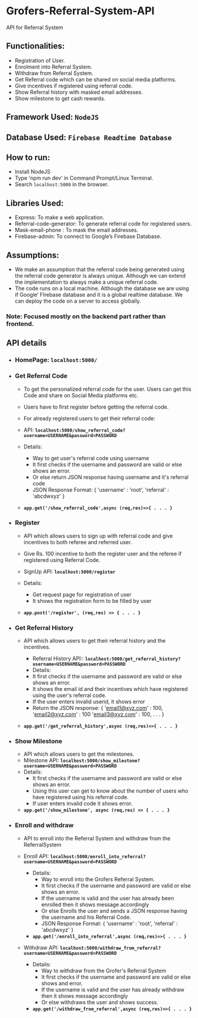 # Grofers-Referral-System-API
API for Referral System

## Functionalities:
  - Registration of User.
  - Enrolment into Referral System.
  - Withdraw from Referral System.
  - Get Referral code which can be shared on social media platforms.
  - Give incentives if registered using referral code.
  - Show Referral history with masked email addresses.
  - Show milestone to get cash rewards.

## Framework Used: `NodeJS`
## Database Used: `Firebase Readtime Database`

## How to run:
  - Install NodeJS
  - Type 'npm run dev' in Command Prompt/Linux Terminal.
  - Search `localhost:5000` in the browser.

## Libraries Used:
  - Express: To make a web application.
  - Referral-code-generator: To generate referral code for registered users.
  - Mask-email-phone : To mask the email addresses.
  - Firebase-admin: To connect to Google’s Firebase Database.
  
## Assumptions:
  - We make an assumption that the referral code being generated using the referral code generator is always unique. Although we can extend the implementation to always make a unique referral code.
  - The code runs on a local machine. Although the database we are using if Google’ FIrebase database and it is a global realtime database. We can deploy the code on a server to access globally.

### Note: Focused mostly on the backend part rather than frontend.

## API details
  - ### HomePage: `localhost:5000/`
  - ### Get Referral Code
      - To get the personalized referral code for the user. Users can get this Code and share on Social Media platforms etc.
      - Users have to first register before getting the referral code.
      - For already registered users to get their referral code:
      
      - API: **`localhost:5000/show_referral_code?username=USERNAME&password=PASSWORD`**
      - Details:
          - Way to get user's referral code using username
          - It first checks if the username and password are valid or else shows an error.
          - Or else return JSON response having username and it's referral code
          - JSON Response Format:
           {
              'username' : 'root',
              'referral' : 'abcdwxyz'
           }
      - **`app.get('/show_referral_code',async (req,res)=>{ . . . }`**

  - ### Register
	- API which allows users to sign up with referral code and give incentives to both referee and referred user.
	- Give Rs. 100 incentive to both the register user and the referee if registered using Referral Code.
	
	- SignUp API: **`localhost:5000/register`**
	- Details:
  		- Get request page for registration of user
  		- It shows the registration form to be filled by user
	- **`app.post('/register', (req,res) => { . . . }`**
 
  - ### Get Referral History
	- API which allows users to get their referral history and the incentives.
    	- Referral History API:: **`localhost:5000/get_referral_history?username=USERNAME&password=PASSWORD`**
    	- Details:
	   	- It first checks if the username and password are valid or else shows an error.
	  	- It shows the email id and their incentives which have registered using the user's referral code.
	  	- If the user enters invalid userid, it shows error
	  	- Return the JSON response: 
	      	{
			'email1@xyz.com' : 100,
			'email2@xyz.com' : 100
			'email3@xyz.com' : 100,
			.
			.
			.
	      	}

	- **`app.get('/get_referral_history',async (req,res)=>{ . . . }`**

  - ### Show Milestone
  	- API which allows users to get the milestones.
  	- Milestone API: **`localhost:5000/show_milestone?username=USERNAME&password=PASSWORD`**
  	- Details:
  		- It first checks if the username and password are valid or else shows an error.
  		- Using this user can get to know about the number of users who have registered using his referral code.
  		- If user enters invalid code it shows error.
  	- **`app.get('/show_milestone', async (req,res) => { . . . }`**
  	
  - ### Enroll and withdraw
  	- API to enroll into the Referral System and withdraw from the ReferralSystem
  	- Enroll API: **`localhost:5000/enroll_into_referral?username=USERNAME&password=PASSWORD`**
  		- Details:
	  		- Way to enroll into the Grofers Referral System.
			- It first checks if the username and password are valid or else shows an error.
			- If the username is valid and the user has already been enrolled then it shows message accordingly 
			- Or else Enrolls the user and sends a JSON response having the username and his Referral Code.
			- JSON Response Format:
			{
				'username' : 'root',
				'referral' : 'abcdwxyz'
			}
		- **`app.get('/enroll_into_referral',async (req,res)=>{ . . . }`**
	
	- Withdraw API: **`localhost:5000/withdraw_from_referral?username=USERNAME&password=PASSWORD`**
		- Details:
			- Way to withdraw from the Grofer's Referral System
			- It first checks if the username and password are valid or else shows and error.
			- If the username is valid and the user has already withdraw then it shows message accordingly 
			- Or else withdraws the user and shows success.
		- **`app.get('/withdraw_from_referral',async (req,res)=>{ . . . }`**





